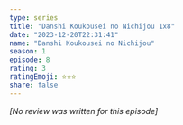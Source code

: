```yaml
---
type: series
title: "Danshi Koukousei no Nichijou 1x8"
date: "2023-12-20T22:31:41"
name: "Danshi Koukousei no Nichijou"
season: 1
episode: 8
rating: 3
ratingEmoji: ⭐️⭐️⭐️
share: false
---
```


*[No review was written for this episode]*
